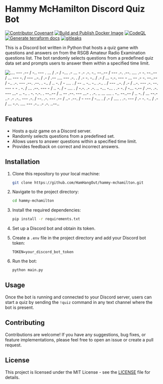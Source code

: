 # Hammy McHamilton Discord Quiz Bot

[![Contributor Covenant](https://img.shields.io/badge/Contributor%20Covenant-2.1-4baaaa.svg)](code_of_conduct.md) [![Build and Publish Docker Image](https://github.com/HamHangOut/hammy-mchamilton/actions/workflows/docker.yml/badge.svg)](https://github.com/HamHangOut/hammy-mchamilton/actions/workflows/docker.yml) [![CodeQL](https://github.com/HamHangOut/hammy-mchamilton/actions/workflows/github-code-scanning/codeql/badge.svg)](https://github.com/HamHangOut/hammy-mchamilton/actions/workflows/github-code-scanning/codeql) [![Generate terraform docs](https://github.com/HamHangOut/hammy-mchamilton/actions/workflows/terraform-docs.yml/badge.svg)](https://github.com/HamHangOut/hammy-mchamilton/actions/workflows/terraform-docs.yml) [![gitleaks](https://github.com/HamHangOut/hammy-mchamilton/actions/workflows/gitleaks.yml/badge.svg)](https://github.com/HamHangOut/hammy-mchamilton/actions/workflows/gitleaks.yml)

This is a Discord bot written in Python that hosts a quiz game with questions and answers on from the RSGB Amateur Radio Examination questions list. The bot randomly selects questions from a predefined quiz data set and prompts users to answer them within a specified time limit.

![.... --- .-- / -.. --- . ... / .- / -... .- ... - .- .-. -.. --..-- / --- .-. .--. .... .- -. --..-- / ... --- -. / --- ..-. / .- / .-- .... --- .-. . / .- -. -.. / .- / ... -.-. --- - ... -- .- -. --..-- / -.. .-. --- .--. .--. . -.. / .. -. / - .... . / -- .. -.. -.. .-.. . / --- ..-. / .- / ..-. --- .-. --. --- - - . -. / ... .--. --- - / .. -. / - .... . / -.-. .- .-. .. -... -... . .- -. / -... -.-- / .--. .-. --- ...- .. -.. . -. -.-. . --..-- / .. -- .--. --- ...- . .-. .. ... .... . -.. --..-- / .. -. / ... --.- ..- .- .-.. --- .-. / --. .-. --- .-- / ..- .--. / - --- / -... . / .- / .... . .-. --- / .- -. -.. / .- / ... -.-. .... --- .-.. .- .-. ..--..](docs/hammy.jpg?raw=true "Hammy McHamilton")

## Features

- Hosts a quiz game on a Discord server.
- Randomly selects questions from a predefined set.
- Allows users to answer questions within a specified time limit.
- Provides feedback on correct and incorrect answers.

## Installation

1. Clone this repository to your local machine:

   ```bash
   git clone https://github.com/HamHangOut/hammy-mchamilton.git
   ```

2. Navigate to the project directory:

   ```bash
   cd hammy-mchamilton
   ```

3. Install the required dependencies:

   ```bash
   pip install -r requirements.txt
   ```

4. Set up a Discord bot and obtain its token.

5. Create a `.env` file in the project directory and add your Discord bot token:

   ```plaintext
   TOKEN=your_discord_bot_token
   ```

6. Run the bot:

   ```bash
   python main.py
   ```

## Usage

Once the bot is running and connected to your Discord server, users can start a quiz by sending the `!quiz` command in any text channel where the bot is present.

## Contributing

Contributions are welcome! If you have any suggestions, bug fixes, or feature implementations, please feel free to open an issue or create a pull request.

## License

This project is licensed under the MIT License - see the [LICENSE](LICENSE) file for details.
